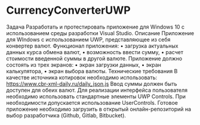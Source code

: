 # CurrencyConverterUWP
Задача Разработать и протестировать приложение для Windows 10 с использованием среды разработки Visual Studio. Описание Приложение для WIndows c использованием UWP, представляющее из себя конвертер валют. Функционал приложения: • загрузка актуальных данных курса обмена валют, • возможность ввести сумму, • расчет стоимости введенной суммы в другой валюте. Приложение должно состоять из трех экранов: • экран загрузки данных, • экран калькулятора, • экран выбора валюты. Технические требования В качестве источника котировок необходимо использовать: https://www.cbr-xml-daily.ru/daily_json.js Ввод суммы должен быть доступен для обеих валют. Для реализации интерфейса пользователя необходимо использовать стандартные элементы UWP Controls. При необходимости допускается использование UserControls. Готовое приложение необходимо загрузить в открытый онлайн-репозиторий на выбор разработчика (Github, Gitlab, Bitbucket).
